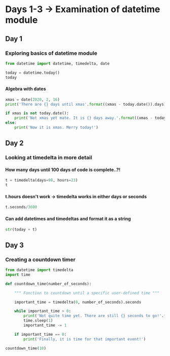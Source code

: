 # Days 1-3 -> Examination of datetime module

## Day 1 

### Exploring basics of datetime module

```python
from datetime import datetime, timedelta, date
```

```python
today = datetime.today()
today
```

#### Algebra with dates
```python
xmas = date(2020, 2, 16)
print('There are {} days until xmas'.format((xmas - today.date()).days))
```

```python
if xmas is not today.date():
	print('Not xmas yet mate. It is {} days away.'.format((xmas - today.date()).days))
else:
	print('Now it is xmas. Merry today!')
```

## Day 2

### Looking at timedelta in more detail

#### How many days until 100 days of code is complete..?!
```python
t = timedelta(days=98, hours=23)
t
```

#### t.hours doesn't work -> timedelta works in either days or seconds
```python
t.seconds/3600
```

#### Can add datetimes and timedeltas and format it as a string
```python
str(today + t)
```

## Day 3

### Creating a countdown timer

```python
from datetime import timedelta
import time

def countdown_time(number_of_seconds):

	""" Function to countdown until a specific user-defined time """

	important_time = timedelta(0, number_of_seconds).seconds

	while important_time > 0:
		print('Not quite time yet. There are still {} seconds to go!'.format(important_time))
		time.sleep(1)
		important_time -= 1

	if important_time == 0:
		print('Finally, it is time for that important event!')

countdown_time(10)
```
